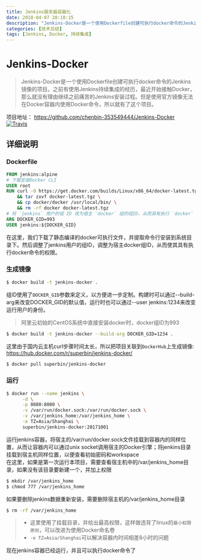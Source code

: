 ```yaml
---
title: Jenkins服务器容器化
date: 2018-04-07 20:18:15
description: "Jenkins-Docker是一个使用Dockerfile创建可执行docker命令的Jenkins镜像的项目。"
categories: [技术总结]
tags: [Jenkins, Docker, 持续集成]
---
```


# **Jenkins-Docker**

> Jenkins-Docker是一个使用Dockerfile创建可执行docker命令的Jenkins镜像的项目。之前有使用Jenkins持续集成的经历，最近开始接触Docker，那么就没有理由继续之前痛苦的Jenkins安装过程。但是使用官方镜像无法在Docker容器内使用Docker命令，所以就有了这个项目。

项目地址： https://github.com/chenbin-353549444/Jenkins-Docker
[![Travis](https://img.shields.io/badge/docker-17.06.1--ce-blue.svg)]()

## 详细说明
### Dockerfile
```dockerfile
FROM jenkins:alpine
# 下载安装Docker CLI
USER root
RUN curl -O https://get.docker.com/builds/Linux/x86_64/docker-latest.tgz \
    && tar zxvf docker-latest.tgz \
    && cp docker/docker /usr/local/bin/ \
    && rm -rf docker docker-latest.tgz
# 将 `jenkins` 用户的组 ID 改为宿主 `docker` 组的组ID，从而具有执行 `docker` 命令的权限。
ARG DOCKER_GID=993
USER jenkins:${DOCKER_GID}
```
在这里，我们下载了静态编译的docker可执行文件，并提取命令行安装到系统目录下。然后调整了jenkins用户的组ID，调整为宿主docker组ID，从而使其具有执行docker命令的权限。
### 生成镜像
```bash
$ docker build -t jenkins-docker .
```
组ID使用了`DOCKER_GID`参数来定义，以方便进一步定制。构建时可以通过--build-arg来改变DOCKER_GID的默认值，运行时也可以通过--user jenkins:1234来改变运行用户的身份。
> 阿里云初始的CentOS系统中直接安装docker时，docker组ID为993

```bash
$ docker build -t jenkins-docker --build-arg DOCKER_GID=1234 .
```
这里由于国内云主机curl步骤时间太长，所以把项目关联到`DockerHub`上生成镜像: https://hub.docker.com/r/superbin/jenkins-docker/
```bash
$ docker pull superbin/jenkins-docker
```
### 运行
```bash
$ docker run --name jenkins \
      -d \
      -p 8080:8080 \
      -v /var/run/docker.sock:/var/run/docker.sock \
      -v /var/jenkins_home:/var/jenkins_home \
      -e TZ=Asia/Shanghai \
      superbin/jenkins-docker:20171001
```
运行jenkins容器，将宿主的/var/run/docker.sock文件挂载到容器内的同样位置，从而让容器内可以通过unix socket调用宿主的Docker引擎；将jenkins目录挂载到宿主机同样位置，以便查看初始密码和workspace  
在这里，如果是第一次运行本项目，需要查看宿主机中的/var/jenkins_home目录，如果没有该目录要新建一个，并加上权限  
```bash
$ mkdir /var/jenkins_home
$ chmod 777 /var/jenkins_home
```
如果要删除jenkins数据重新安装，需要删除宿主机的/var/jenkins_home目录
```bash
$ rm -rf /var/jenkins_home
```
> * 这里使用了挂载目录，并给出最高权限，这样做违背了linux的`最小权限原则`，可以改进为使用Docker命名卷
> * `-e TZ=Asia/Shanghai`可以解决容器内时间相差8小时的问题

现在jenkins容器已经运行，并且可以执行docker命令了
